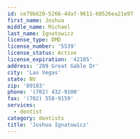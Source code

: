 ```yaml
---
id: ce79b620-5266-4daf-9611-68526ea21e97
first_name: Joshua
middle_name: Michael
last_name: Ignatowicz
license_type: DMD
license_number: '5539'
license_status: Active
license_expiration: '42185'
address: '289 Great Gable Dr'
city: 'Las Vegas'
state: NV
zip: '89183'
phone: '(702) 432-9100'
fax: '(702) 558-9159'
services:
  - dentist
category: dentists
title: 'Joshua Ignatowicz'
---
```

